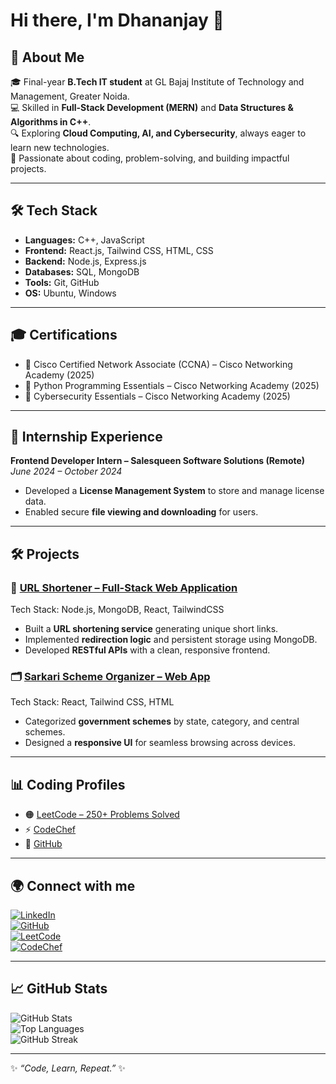 # Hi there, I'm Dhananjay 👋  

## 🚀 About Me  
🎓 Final-year **B.Tech IT student** at GL Bajaj Institute of Technology and Management, Greater Noida.  
💻 Skilled in **Full-Stack Development (MERN)** and **Data Structures & Algorithms in C++**.  
🔍 Exploring **Cloud Computing, AI, and Cybersecurity**, always eager to learn new technologies.  
🌱 Passionate about coding, problem-solving, and building impactful projects.  

---

## 🛠️ Tech Stack  
- **Languages:** C++, JavaScript  
- **Frontend:** React.js, Tailwind CSS, HTML, CSS  
- **Backend:** Node.js, Express.js  
- **Databases:** SQL, MongoDB  
- **Tools:** Git, GitHub  
- **OS:** Ubuntu, Windows  

---

## 🎓 Certifications  
- 📜 Cisco Certified Network Associate (CCNA) – Cisco Networking Academy (2025)  
- 📜 Python Programming Essentials – Cisco Networking Academy (2025)  
- 📜 Cybersecurity Essentials – Cisco Networking Academy (2025)  

---

## 💼 Internship Experience  
**Frontend Developer Intern – Salesqueen Software Solutions (Remote)**  
_June 2024 – October 2024_  
- Developed a **License Management System** to store and manage license data.  
- Enabled secure **file viewing and downloading** for users.  

---

## 🛠️ Projects  
### 🔗 [URL Shortener – Full-Stack Web Application](https://github.com/Dhananjay2809)  
Tech Stack: Node.js, MongoDB, React, TailwindCSS  
- Built a **URL shortening service** generating unique short links.  
- Implemented **redirection logic** and persistent storage using MongoDB.  
- Developed **RESTful APIs** with a clean, responsive frontend.  

### 🗂️ [Sarkari Scheme Organizer – Web App](https://github.com/Dhananjay2809/Sarakari-scheme)  
Tech Stack: React, Tailwind CSS, HTML  
- Categorized **government schemes** by state, category, and central schemes.  
- Designed a **responsive UI** for seamless browsing across devices.  

---

## 📊 Coding Profiles  
- 🟠 [LeetCode – 250+ Problems Solved](https://leetcode.com/u/pratapsinghdhananjay7/)  
- ⚡ [CodeChef](https://www.codechef.com/users/pratapsinghdha)  
- 🐙 [GitHub](https://github.com/Dhananjay2809)  

---

## 🌍 Connect with me  
[![LinkedIn](https://img.shields.io/badge/LinkedIn-blue?style=for-the-badge&logo=linkedin)](https://www.linkedin.com/in/dhananjay-singh-40424a2a1)  
[![GitHub](https://img.shields.io/badge/GitHub-black?style=for-the-badge&logo=github)](https://github.com/Dhananjay2809)  
[![LeetCode](https://img.shields.io/badge/LeetCode-orange?style=for-the-badge&logo=leetcode)](https://leetcode.com/u/pratapsinghdhananjay7/)  
[![CodeChef](https://img.shields.io/badge/CodeChef-brown?style=for-the-badge&logo=codechef)](https://www.codechef.com/users/pratapsinghdha)  

---

## 📈 GitHub Stats  
![GitHub Stats](https://github-readme-stats.vercel.app/api?username=Dhananjay2809&show_icons=true&theme=tokyonight)  
![Top Languages](https://github-readme-stats.vercel.app/api/top-langs/?username=Dhananjay2809&layout=compact&theme=tokyonight)  
![GitHub Streak](https://github-readme-streak-stats.herokuapp.com/?user=Dhananjay2809&theme=tokyonight)  

---

✨ _“Code, Learn, Repeat.”_ ✨
